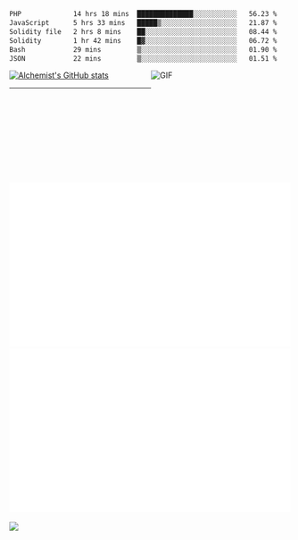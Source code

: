 <!--START_SECTION:waka-->

```text
PHP             14 hrs 18 mins  ██████████████░░░░░░░░░░░   56.23 %
JavaScript      5 hrs 33 mins   █████▒░░░░░░░░░░░░░░░░░░░   21.87 %
Solidity file   2 hrs 8 mins    ██░░░░░░░░░░░░░░░░░░░░░░░   08.44 %
Solidity        1 hr 42 mins    █▓░░░░░░░░░░░░░░░░░░░░░░░   06.72 %
Bash            29 mins         ▒░░░░░░░░░░░░░░░░░░░░░░░░   01.90 %
JSON            22 mins         ▒░░░░░░░░░░░░░░░░░░░░░░░░   01.51 %
```

<!--END_SECTION:waka-->

[![Alchemist's GitHub stats](https://github-readme-stats.vercel.app/api?username=DrMaxis&show_icons=true&theme=outrun&count_private=true)](#)
<img align="right" alt="GIF" src="https://user-images.githubusercontent.com/5355808/139111924-210cc6fa-9fb1-4dac-929d-6324a5836a92.gif" width="250" height="200" />
<hr />

![](https://raw.githubusercontent.com/DrMaxis/github-stats-transparent/output/generated/overview.svg)
![](https://raw.githubusercontent.com/DrMaxis/github-stats-transparent/output/generated/languages.svg)

 
<a href="https://count.getloli.com/"><img src="https://count.getloli.com/get/@:maxis-the-alchemist?theme=rule34"></a>
<!-- https://count.getloli.com/get/@alchemist?theme=rule34 -->
<br>

